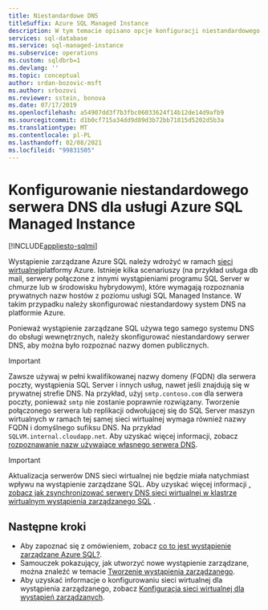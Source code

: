 ```yaml
---
title: Niestandardowe DNS
titleSuffix: Azure SQL Managed Instance
description: W tym temacie opisano opcje konfiguracji niestandardowego systemu DNS z wystąpieniem zarządzanym usługi Azure SQL.
services: sql-database
ms.service: sql-managed-instance
ms.subservice: operations
ms.custom: sqldbrb=1
ms.devlang: ''
ms.topic: conceptual
author: srdan-bozovic-msft
ms.author: srbozovi
ms.reviewer: sstein, bonova
ms.date: 07/17/2019
ms.openlocfilehash: a54907dd3f7b3fbc06033624f14b12de14d9afb9
ms.sourcegitcommit: d1b0cf715a34dd9d89d3b72bb71815d5202d5b3a
ms.translationtype: MT
ms.contentlocale: pl-PL
ms.lasthandoff: 02/08/2021
ms.locfileid: "99831505"
---
```

# <a name="configure-a-custom-dns-for-azure-sql-managed-instance"></a>Konfigurowanie niestandardowego serwera DNS dla usługi Azure SQL Managed Instance
[!INCLUDE[appliesto-sqlmi](../includes/appliesto-sqlmi.md)]

Wystąpienie zarządzane Azure SQL należy wdrożyć w ramach [sieci wirtualnej](../../virtual-network/virtual-networks-overview.md)platformy Azure. Istnieje kilka scenariuszy (na przykład usługa db mail, serwery połączone z innymi wystąpieniami programu SQL Server w chmurze lub w środowisku hybrydowym), które wymagają rozpoznania prywatnych nazw hostów z poziomu usługi SQL Managed Instance. W takim przypadku należy skonfigurować niestandardowy system DNS na platformie Azure. 

Ponieważ wystąpienie zarządzane SQL używa tego samego systemu DNS do obsługi wewnętrznych, należy skonfigurować niestandardowy serwer DNS, aby można było rozpoznać nazwy domen publicznych.

> [!IMPORTANT]
> Zawsze używaj w pełni kwalifikowanej nazwy domeny (FQDN) dla serwera poczty, wystąpienia SQL Server i innych usług, nawet jeśli znajdują się w prywatnej strefie DNS. Na przykład, użyj `smtp.contoso.com` dla serwera poczty, ponieważ `smtp` nie zostanie poprawnie rozwiązany. Tworzenie połączonego serwera lub replikacji odwołującej się do SQL Server maszyn wirtualnych w ramach tej samej sieci wirtualnej wymaga również nazwy FQDN i domyślnego sufiksu DNS. Na przykład `SQLVM.internal.cloudapp.net`. Aby uzyskać więcej informacji, zobacz [rozpoznawanie nazw używające własnego serwera DNS](../../virtual-network/virtual-networks-name-resolution-for-vms-and-role-instances.md#name-resolution-that-uses-your-own-dns-server).

> [!IMPORTANT]
> Aktualizacja serwerów DNS sieci wirtualnej nie będzie miała natychmiast wpływu na wystąpienie zarządzane SQL. Aby uzyskać więcej informacji [, zobacz jak zsynchronizować serwery DNS sieci wirtualnej w klastrze wirtualnym wystąpienia zarządzanego SQL](synchronize-vnet-dns-servers-setting-on-virtual-cluster.md) .

## <a name="next-steps"></a>Następne kroki

- Aby zapoznać się z omówieniem, zobacz [co to jest wystąpienie zarządzane Azure SQL?](sql-managed-instance-paas-overview.md).
- Samouczek pokazujący, jak utworzyć nowe wystąpienie zarządzane, można znaleźć w temacie [Tworzenie wystąpienia zarządzanego](instance-create-quickstart.md).
- Aby uzyskać informacje o konfigurowaniu sieci wirtualnej dla wystąpienia zarządzanego, zobacz [Konfiguracja sieci wirtualnej dla wystąpień zarządzanych](connectivity-architecture-overview.md).
